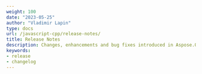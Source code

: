 ```yaml
---
weight: 100
date: "2023-05-25"
author: "Vladimir Lapin"
type: docs
url: /javascript-cpp/release-notes/
title: Release Notes
description: Changes, enhancements and bug fixes introduced in Aspose.OCR for JavaScript via C++ releases.
keywords:
- release
- changelog
---
```

